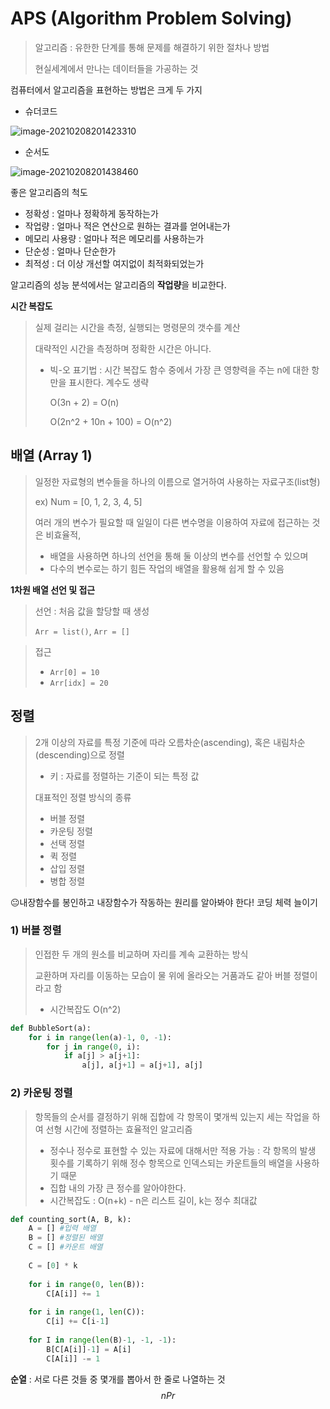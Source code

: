 # APS (Algorithm Problem Solving)

> 알고리즘 : 유한한 단계를 통해 문제를 해결하기 위한 절차나 방법 
>
> 현실세계에서 만나는 데이터들을 가공하는 것 

컴퓨터에서 알고리즘을 표현하는 방법은 크게 두 가지 

- 슈더코드

![image-20210208201423310](C:\Users\leejo\AppData\Roaming\Typora\typora-user-images\image-20210208201423310.png)

- 순서도

![image-20210208201438460](C:\Users\leejo\AppData\Roaming\Typora\typora-user-images\image-20210208201438460.png)

좋은 알고리즘의 척도

- 정확성 : 얼마나 정확하게 동작하는가 
- 작업량 : 얼마나 적은 연산으로 원하는 결과를 얻어내는가 
- 메모리 사용량 : 얼마나 적은 메모리를 사용하는가
- 단순성 : 얼마나 단순한가 
- 최적성 : 더 이상 개선할 여지없이 최적화되었는가



알고리즘의 성능 분석에서는 알고리즘의 **작업량**을 비교한다.

**시간 복잡도** 

> 실제 걸리는 시간을 측정, 실행되는 명령문의 갯수를 계산
>
> 대략적인 시간을 측정하며 정확한 시간은 아니다. 
>
> - 빅-오 표기법 : 시간 복잡도 함수 중에서 가장 큰 영향력을 주는 n에 대한 항 만을 표시한다.  계수도 생략
>
>   O(3n + 2) = O(n)
>
>   O(2n^2 + 10n + 100) = O(n^2)



## 배열 (Array 1)

> 일정한 자료형의 변수들을 하나의 이름으로 열거하여 사용하는 자료구조(list형)
>
> ex) Num = [0, 1, 2, 3, 4, 5]
>
> 여러 개의 변수가 필요할 때 일일이 다른 변수명을 이용하여 자료에 접근하는 것은 비효율적, 
>
> - 배열을 사용하면 하나의 선언을 통해 둘 이상의 변수를 선언할 수  있으며
> - 다수의 변수로는 하기 힘든 작업의 배열을 활용해 쉽게 할 수 있음 



**1차원 배열 선언 및 접근**

> 선언 : 처음 값을 할당할 때 생성
>
> `Arr = list()`, `Arr = []`

> 접근 
>
> - `Arr[0] = 10`
> - `Arr[idx] = 20`





## 정렬

>2개 이상의 자료를 특정 기준에 따라 오름차순(ascending), 혹은 내림차순(descending)으로 정렬
>
>- 키 : 자료를 정렬하는 기준이 되는 특정 값
>
>대표적인 정렬 방식의 종류
>
>- 버블 정렬
>- 카운팅 정렬
>- 선택 정렬
>- 퀵 정렬
>- 삽입 정렬
>- 병합 정렬

😐내장함수를 봉인하고 내장함수가 작동하는 원리를 알아봐야 한다! 코딩 체력 늘이기



### 1) 버블 정렬

> 인접한 두 개의 원소를 비교하며 자리를 계속 교환하는 방식
>
> 교환하며 자리를 이동하는 모습이 물 위에 올라오는 거품과도 같아 버블 정렬이라고 함
>
> - 시간복잡도 O(n^2)

```python
def BubbleSort(a):
    for i in range(len(a)-1, 0, -1):
        for j in range(0, i):
            if a[j] > a[j+1]:
                a[j], a[j+1] = a[j+1], a[j]
```



### 2) 카운팅 정렬

> 항목들의 순서를 결정하기 위해 집합에 각 항목이 몇개씩 있는지 세는 작업을 하여 선형 시간에 정렬하는 효율적인 알고리즘
>
> - 정수나 정수로 표현할 수 있는 자료에 대해서만 적용 가능 : 각 항목의 발생 횟수를 기록하기 위해 정수 항목으로 인덱스되는 카운트들의 배열을 사용하기 때문
> - 집합 내의 가장 큰 정수를 알아야한다.
> - 시간복잡도 : O(n+k) - n은 리스트 길이, k는 정수 최대값 

```python
def counting_sort(A, B, k):
    A = [] #입력 배열
    B = [] #정렬된 배열
    C = [] #카운트 배열
    
    C = [0] * k
    
    for i in range(0, len(B)):
        C[A[i]] += 1
        
    for i in range(1, len(C)):
        C[i] += C[i-1]
        
    for I in range(len(B)-1, -1, -1):
        B[C[A[i]]-1] = A[i]
        C[A[i]] -= 1
```



**순열** : 서로 다른 것들 중 몇개를 뽑아서 한 줄로 나열하는 것 
$$
nPr
$$
